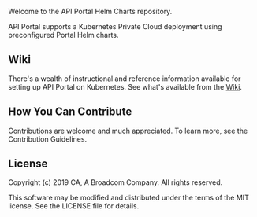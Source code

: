 Welcome to the API Portal Helm Charts repository.

API Portal supports a Kubernetes Private Cloud deployment using preconfigured Portal Helm charts.

## Wiki
There's a wealth of instructional and reference information available for setting up API Portal on Kubernetes. See what's available from the [Wiki](https://github.com/CAAPIM/portal-helm-charts/wiki).

## How You Can Contribute
Contributions are welcome and much appreciated. To learn more, see the Contribution Guidelines.

## License
Copyright (c) 2019 CA, A Broadcom Company. All rights reserved.

This software may be modified and distributed under the terms of the MIT license. See the LICENSE file for details.

